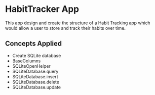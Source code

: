 # HabitTracker App

This app design and create the structure of a Habit Tracking app which would allow a user to store and track their habits over time.

## Concepts Applied

* Create SQLite database
* BaseColumns
* SQLiteOpenHelper
* SQLiteDatabase.query
* SQLiteDatabase.insert
* SQLiteDatabase.delete
* SQLiteDatabase.update